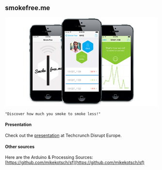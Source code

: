 ## smokefree.me

![Screenshots](gfx/screenshots.png "Screenshots")

    "Discover how much you smoke to smoke less!"

#### Presentation

Check out the [presentation](http://techcrunch.com/video/smokefree-me-demo-at-hackathon-europe-2013/517988749/) at Techcrunch Disrupt Europe.

#### Other sources

Here are the Arduino & Processing Sources:  
[https://github.com/mikekotsch/sf](https://github.com/mikekotsch/sf)